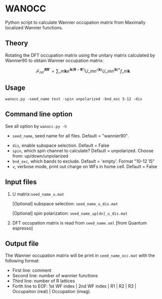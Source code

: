 # WANOCC
Python script to calculate Wannier occupation matrix from Maximally localized Wannier functions.
<!-- [`Wannier90`](http://www.wannier.org/). -->

## Theory
Rotating the DFT occupation matrix using the unitary matrix calculated by Wannier90 to obtain Wannier occupation matrix:

$$
\mathscr{F}_{n n'}^{\mathbf{R} \mathbf{R'}}=\sum\_{m \mathbf{k}} e^{i\mathbf{k}(\mathbf{R}-\mathbf{R'})} U\_{m n'}^{(\mathbf{k})} {U\_{m n}^{(\mathbf{k})}}^* f\_{m \mathbf{k}}
$$

<!-- ![image](WanOcc_eq.svg) -->

## Usage
```
wanocc.py -seed_name test -spin unpolarized -bnd_exc 5-12 -dis
```

## Command line option
See all option by `wanocc.py -h`

- `seed_name`, seed name for all files. Default = "wannier90".
<!-- - `R`, which R_latt to use. Default: 0,0,0 -->
- `dis`, enable subspace selection. Default = False
- `spin`, which spin channel to calculate? Default = unpolarized. Choose from: up/down/unpolarized
- `bnd_exc`, which bands to exclude. Default = 'empty'. Format "10-12 15"
- `v`, verbose mode, print out charge on WFs in home cell. Default = False

## Input files
1. U matrix:`seed_name_u.mat`

   [Optional] subspace selection: `seed_name_u_dis.mat`

   [Optional] spin polarization: `seed_name_up[dn]_u_dis.mat`

2. DFT occupation matrix is read from `seed_name.xml` [from Quantum espresso]

## Output file
The Wannier occupation matrix will be print in `seed_name_occ.mat` with the following format:

- First line: comment
- Second line: number of wannier functions
- Third line: number of R lattices
- Forth line to EOF: 1st WF index | 2nd WF index | R1 | R2 | R3 | Occupaiton (real) | Occupation (imag).

